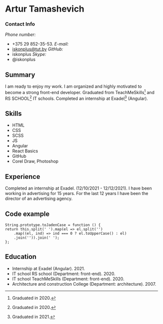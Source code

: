 # Artur Tamashevich

### Contact Info
*Phone number:*
* +375 29 852-35-53.
*E-mail:*
* iskonplus@tut.by
*GitHub:*
* iskonplus
 *Skype:*
* @iskonplus

## Summary
I am ready to enjoy my work. I am organized and highly motivated to become a strong front-end developer. Graduated from TeachMeSkills[^1] and RS SCHOOL[^1] IT schools. Completed an internship at Exadel[^2] (Angular).

[^1]: Graduated in 2020.
[^2]: Graduated in 2021.

## Skills
* HTML
* CSS
* SCSS
* JS
* Angular
* React Basics
* GitHub
* Corel Draw, Photoshop

## Experience
Completed an internship at Exadel. (12/10/2021 - 12/12/2021). I have been working in advertising for 15 years. For the last 12 years I have been the director of an advertising agency.

## Code example

```
String.prototype.toJadenCase = function () {
return this.split(' ').map(el => el.split('')
    .map((el, ind) => ind === 0 ? el.toUpperCase() : el)
    .join('')).join(' ');
};

```
## Education
* Internship at Exadel (Angular). 2021.
* IT school RS school (Department: front-end). 2020.
* IT school TeachMeSkills (Department: front-end). 2020.
* Architecture and construction College (Department: architecture). 2007.

